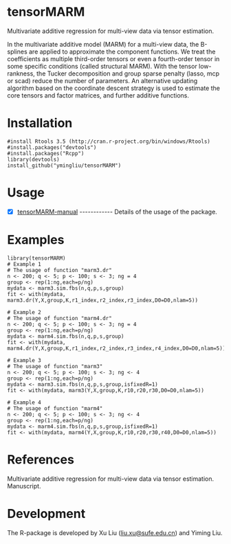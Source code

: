 # tensorMARM
 Multivariate additive regression for multi-view data via tensor estimation.
 
  In the multivariate additive model (MARM) for a multi-view data, the B-splines are applied to approximate the component functions. We treat the coefficients as multiple third-order tensors or even a fourth-order tensor in some specific conditions (called structural MARM). With the tensor low-rankness, the Tucker decomposition and group sparse penalty (lasso, mcp or scad) reduce the number of parameters. An alternative updating algorithm based on the coordinate descent strategy is used to estimate the core tensors and factor matrices, and further additive functions.
# Installation

    #install Rtools 3.5 (http://cran.r-project.org/bin/windows/Rtools)
    #install.packages("devtools")
    #install.packages("Rcpp")
    library(devtools)
    install_github("ymingliu/tensorMARM")

# Usage

   - [x] [tensorMARM-manual](https://github.com/xliusufe/tensorMARM/blob/master/inst/tensorMARM-manual.pdf) ------------ Details of the usage of the package.
# Examples
    
    library(tensorMARM)
    # Example 1
    # The usage of function "marm3.dr"
    n <- 200; q <- 5; p <- 100; s <- 3; ng = 4
    group <- rep(1:ng,each=p/ng)
    mydata <- marm3.sim.fbs(n,q,p,s,group)
    fit <- with(mydata, marm3.dr(Y,X,group,K,r1_index,r2_index,r3_index,D0=D0,nlam=5))
    
    # Example 2
    # The usage of function "marm4.dr"
    n <- 200; q <- 5; p <- 100; s <- 3; ng = 4
    group <- rep(1:ng,each=p/ng)
    mydata <- marm4.sim.fbs(n,q,p,s,group)
    fit <- with(mydata, marm4.dr(Y,X,group,K,r1_index,r2_index,r3_index,r4_index,D0=D0,nlam=5))
    
    # Example 3
    # The usage of function "marm3"
    n <- 200; q <- 5; p <- 100; s <- 3; ng <- 4
    group <- rep(1:ng,each=p/ng)
    mydata <- marm3.sim.fbs(n,q,p,s,group,isfixedR=1)
    fit <- with(mydata, marm3(Y,X,group,K,r10,r20,r30,D0=D0,nlam=5))
    
    # Example 4
    # The usage of function "marm4"
    n <- 200; q <- 5; p <- 100; s <- 3; ng <- 4
    group <- rep(1:ng,each=p/ng)
    mydata <- marm4.sim.fbs(n,q,p,s,group,isfixedR=1)
    fit <- with(mydata, marm4(Y,X,group,K,r10,r20,r30,r40,D0=D0,nlam=5))

 
 # References
Multivariate additive regression for multi-view data via tensor estimation. Manuscript.

# Development
The R-package is developed by Xu Liu (liu.xu@sufe.edu.cn) and Yiming Liu.
